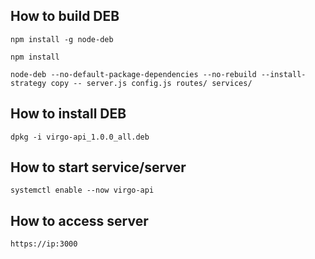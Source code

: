 How to build DEB
---
`npm install -g node-deb`

`npm install`

`node-deb --no-default-package-dependencies --no-rebuild --install-strategy copy -- server.js config.js routes/ services/`


How to install DEB
---
`dpkg -i virgo-api_1.0.0_all.deb`


How to start service/server
---
`systemctl enable --now virgo-api`


How to access server
---
`https://ip:3000`
